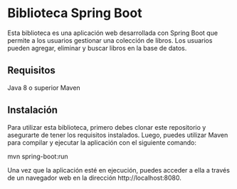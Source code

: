 # Biblioteca Spring Boot
Esta biblioteca es una aplicación web desarrollada con Spring Boot que permite a los usuarios gestionar una colección de libros. Los usuarios pueden agregar, eliminar y buscar libros en la base de datos.

## Requisitos
Java 8 o superior
Maven

## Instalación
Para utilizar esta biblioteca, primero debes clonar este repositorio y asegurarte de tener los requisitos instalados. Luego, puedes utilizar Maven para compilar y ejecutar la aplicación con el siguiente comando:

mvn spring-boot:run

Una vez que la aplicación esté en ejecución, puedes acceder a ella a través de un navegador web en la dirección http://localhost:8080.

